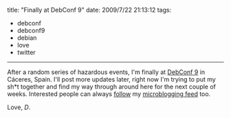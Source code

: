 title: "Finally at DebConf 9"
date: 2009/7/22 21:13:12
tags:
- debconf
- debconf9
- debian
- love
- twitter
---
After a random series of hazardous events, I'm finally at <a href="http://debconf9.debconf.org">DebConf 9</a> in Cáceres, Spain. I'll post more updates later, right now I'm trying to put my sh*t together and find my way through around here for the next couple of weeks. Interested people can always <a href="http://twitter.com/?status=FOLLOW+damog">follow</a> my <a href="http://twitter.com/amsterdamog">microblogging feed</a> too.

Love, <em>D</em>.